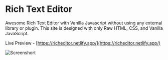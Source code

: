 # Rich Text Editor

Awesome Rich Text Editor with Vanilla Javascript without using any external library or plugin. This site is designed with only Raw HTML, CSS, and Vanilla JavaScript.

Live Preview - [https://richeditor.netlify.app/](https://richeditor.netlify.app/)

<!-- ![Animation](https://raw.githubusercontent.com/saadh393/vanilla-projects/Vanilla-Slider/images/anim.gif) -->

![Screenshort](https://richeditor.netlify.app/screenshort.png)

